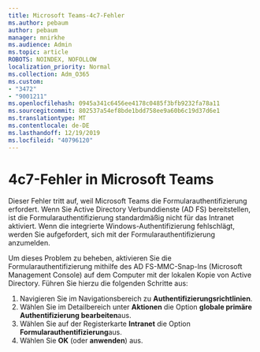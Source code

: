 ```yaml
---
title: Microsoft Teams-4c7-Fehler
ms.author: pebaum
author: pebaum
manager: mnirkhe
ms.audience: Admin
ms.topic: article
ROBOTS: NOINDEX, NOFOLLOW
localization_priority: Normal
ms.collection: Adm_O365
ms.custom:
- "3472"
- "9001211"
ms.openlocfilehash: 0945a341c6456ee4178c0485f3bfb9232fa78a11
ms.sourcegitcommit: 802537a54ef8bde1bdd758ee9a60b6c19d37d6e1
ms.translationtype: MT
ms.contentlocale: de-DE
ms.lasthandoff: 12/19/2019
ms.locfileid: "40796120"
---
```

# <a name="4c7-error-in-microsoft-teams"></a>4c7-Fehler in Microsoft Teams

Dieser Fehler tritt auf, weil Microsoft Teams die Formularauthentifizierung erfordert. Wenn Sie Active Directory Verbunddienste (AD FS) bereitstellen, ist die Formularauthentifizierung standardmäßig nicht für das Intranet aktiviert. Wenn die integrierte Windows-Authentifizierung fehlschlägt, werden Sie aufgefordert, sich mit der Formularauthentifizierung anzumelden.

Um dieses Problem zu beheben, aktivieren Sie die Formularauthentifizierung mithilfe des AD FS-MMC-Snap-Ins (Microsoft Management Console) auf dem Computer mit der lokalen Kopie von Active Directory. Führen Sie hierzu die folgenden Schritte aus: 

1. Navigieren Sie im Navigationsbereich zu **Authentifizierungsrichtlinien**.
2. Wählen Sie im Detailbereich unter **Aktionen** die Option **globale primäre Authentifizierung bearbeiten**aus.
3. Wählen Sie auf der Registerkarte **Intranet** die Option **Formularauthentifizierung**aus.
4. Wählen Sie **OK** (oder **anwenden**) aus.